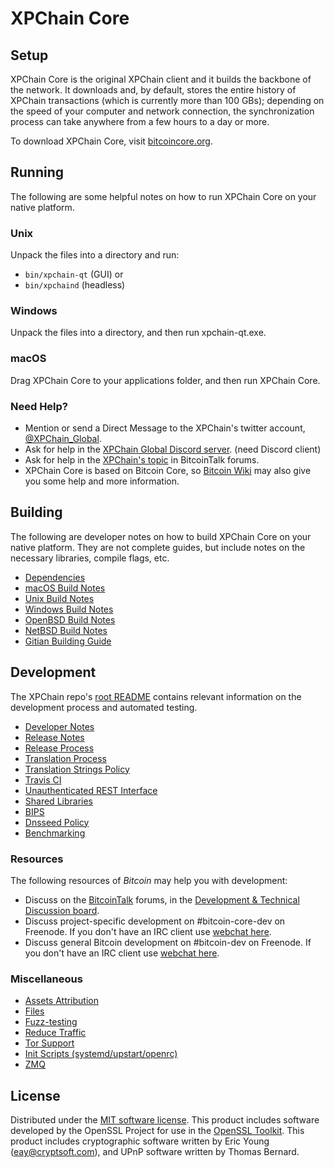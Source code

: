 XPChain Core
=============

Setup
---------------------
XPChain Core is the original XPChain client and it builds the backbone of the network. It downloads and, by default, stores the entire history of XPChain transactions (which is currently more than 100 GBs); depending on the speed of your computer and network connection, the synchronization process can take anywhere from a few hours to a day or more.

To download XPChain Core, visit [bitcoincore.org](https://bitcoincore.org/en/releases/).

Running
---------------------
The following are some helpful notes on how to run XPChain Core on your native platform.

### Unix

Unpack the files into a directory and run:

- `bin/xpchain-qt` (GUI) or
- `bin/xpchaind` (headless)

### Windows

Unpack the files into a directory, and then run xpchain-qt.exe.

### macOS

Drag XPChain Core to your applications folder, and then run XPChain Core.

### Need Help?

* Mention or send a Direct Message to the XPChain's twitter account, [@XPChain_Global](https://twitter.com/xpchain_global).
* Ask for help in the [XPChain Global Discord server](https://discord.gg/DbfBWZY). (need Discord client)
* Ask for help in the [XPChain's topic](https://bitcointalk.org/index.php?topic=4022431.0) in BitcoinTalk forums.
* XPChain Core is based on Bitcoin Core, so [Bitcoin Wiki](https://en.bitcoin.it/wiki/Main_Page) may also give you some help and more information.

Building
---------------------
The following are developer notes on how to build XPChain Core on your native platform. They are not complete guides, but include notes on the necessary libraries, compile flags, etc.

- [Dependencies](dependencies.md)
- [macOS Build Notes](build-osx.md)
- [Unix Build Notes](build-unix.md)
- [Windows Build Notes](build-windows.md)
- [OpenBSD Build Notes](build-openbsd.md)
- [NetBSD Build Notes](build-netbsd.md)
- [Gitian Building Guide](gitian-building.md)

Development
---------------------
The XPChain repo's [root README](/README.md) contains relevant information on the development process and automated testing.

- [Developer Notes](developer-notes.md)
- [Release Notes](release-notes.md)
- [Release Process](release-process.md)
- [Translation Process](translation_process.md)
- [Translation Strings Policy](translation_strings_policy.md)
- [Travis CI](travis-ci.md)
- [Unauthenticated REST Interface](REST-interface.md)
- [Shared Libraries](shared-libraries.md)
- [BIPS](bips.md)
- [Dnsseed Policy](dnsseed-policy.md)
- [Benchmarking](benchmarking.md)

### Resources
The following resources of *Bitcoin* may help you with development:
* Discuss on the [BitcoinTalk](https://bitcointalk.org/) forums, in the [Development & Technical Discussion board](https://bitcointalk.org/index.php?board=6.0).
* Discuss project-specific development on #bitcoin-core-dev on Freenode. If you don't have an IRC client use [webchat here](http://webchat.freenode.net/?channels=bitcoin-core-dev).
* Discuss general Bitcoin development on #bitcoin-dev on Freenode. If you don't have an IRC client use [webchat here](http://webchat.freenode.net/?channels=bitcoin-dev).

### Miscellaneous
- [Assets Attribution](assets-attribution.md)
- [Files](files.md)
- [Fuzz-testing](fuzzing.md)
- [Reduce Traffic](reduce-traffic.md)
- [Tor Support](tor.md)
- [Init Scripts (systemd/upstart/openrc)](init.md)
- [ZMQ](zmq.md)

License
---------------------
Distributed under the [MIT software license](/COPYING).
This product includes software developed by the OpenSSL Project for use in the [OpenSSL Toolkit](https://www.openssl.org/). This product includes
cryptographic software written by Eric Young ([eay@cryptsoft.com](mailto:eay@cryptsoft.com)), and UPnP software written by Thomas Bernard.
